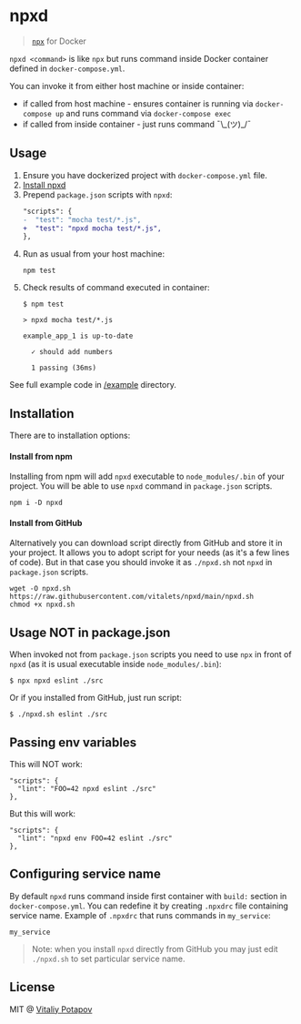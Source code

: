 # npxd
> [`npx`](https://nodejs.dev/learn/the-npx-nodejs-package-runner) for Docker

`npxd <command>` is like `npx` but runs command inside Docker container defined in `docker-compose.yml`.

You can invoke it from either host machine or inside container: 
 * if called from host machine - ensures container is running via `docker-compose up` and runs command via `docker-compose exec`
 * if called from inside container - just runs command ¯\\\_(ツ)\_/¯

## Usage
1. Ensure you have dockerized project with `docker-compose.yml` file.
2. [Install npxd](https://github.com/vitalets/npxd#installation)
3. Prepend `package.json` scripts with `npxd`:
   ```diff
   "scripts": {
   -  "test": "mocha test/*.js",
   +  "test": "npxd mocha test/*.js",
   },
   ```
4. Run as usual from your host machine: 
   ```
   npm test
   ```
5. Check results of command executed in container:
   ```
   $ npm test
   
   > npxd mocha test/*.js
   
   example_app_1 is up-to-date
   
     ✓ should add numbers
   
     1 passing (36ms)
   ```

See full example code in [/example](https://github.com/vitalets/npxd/tree/main/example) directory.

## Installation
There are to installation options:
 
#### Install from npm
Installing from npm will add `npxd` executable to `node_modules/.bin` of your project.
You will be able to use `npxd` command in `package.json` scripts.
```
npm i -D npxd
```

#### Install from GitHub
Alternatively you can download script directly from GitHub and store it in your project.
It allows you to adopt script for your needs (as it's a few lines of code).
But in that case you should invoke it as `./npxd.sh` not `npxd` in `package.json` scripts.
```
wget -O npxd.sh https://raw.githubusercontent.com/vitalets/npxd/main/npxd.sh
chmod +x npxd.sh
```

## Usage NOT in package.json
When invoked not from `package.json` scripts you need to use `npx` in front of `npxd` 
(as it is usual executable inside `node_modules/.bin`):
```
$ npx npxd eslint ./src
```
Or if you installed from GitHub, just run script:
```
$ ./npxd.sh eslint ./src
```

## Passing env variables 
This will NOT work:
```
"scripts": {
  "lint": "FOO=42 npxd eslint ./src"
},
```

But this will work:
```
"scripts": {
  "lint": "npxd env FOO=42 eslint ./src"
},
```

## Configuring service name
By default `npxd` runs command inside first container with `build:` section in `docker-compose.yml`.
You can redefine it by creating `.npxdrc` file containing service name. 
Example of `.npxdrc` that runs commands in `my_service`:
```
my_service
```

> Note: when you install `npxd` directly from GitHub you may just edit `./npxd.sh` to set particular service name.

## License
MIT @ [Vitaliy Potapov](https://github.com/vitalets)
